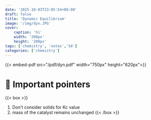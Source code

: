 ```yaml
---
date: '2025-10-03T23:05:54+08:00'
draft: false
title: 'Dynamic Equilibrium'
image: '/img/dyn.JPG'
cover: 
    caption: 'hi'
    width: '200px' 
    height: '200px' 
tags: ['chemistry', 'notes','S4']
categories: ['chemistry']
---
```


<!--more-->
{{< embed-pdf src="/pdf/dyn.pdf" width="750px" height="620px">}}

# 🚨 Important pointers
{{< box >}}
1. Don’t consider solids for Kc value
2. mass of the catalyst remains unchanged
{{< /box >}}